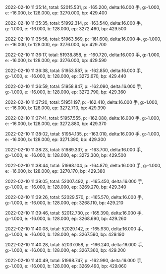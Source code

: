 2022-02-10 11:35:14, total: 52015.531, p: -165.200, delta:16.000 手, g:-1.000, e: -16.000, b: 128.000, ep: 3270.000, bp: 429.400

2022-02-10 11:35:35, total: 51992.314, p: -163.540, delta:16.000 手, g:-1.000, e: -16.000, b: 128.000, ep: 3272.460, bp: 429.500

2022-02-10 11:35:56, total: 51963.569, p: -161.600, delta:16.000 手, g:-1.000, e: -16.000, b: 128.000, ep: 3276.000, bp: 429.700

2022-02-10 11:36:17, total: 51938.858, p: -160.720, delta:16.000 手, g:-1.000, e: -16.000, b: 128.000, ep: 3276.000, bp: 429.590

2022-02-10 11:36:38, total: 51953.587, p: -162.850, delta:16.000 手, g:-1.000, e: -16.000, b: 128.000, ep: 3272.670, bp: 429.440

2022-02-10 11:36:59, total: 51958.847, p: -162.090, delta:16.000 手, g:-1.000, e: -16.000, b: 128.000, ep: 3272.790, bp: 429.360

2022-02-10 11:37:20, total: 51951.197, p: -162.410, delta:16.000 手, g:-1.000, e: -16.000, b: 128.000, ep: 3272.710, bp: 429.390

2022-02-10 11:37:41, total: 51957.555, p: -162.080, delta:16.000 手, g:-1.000, e: -16.000, b: 128.000, ep: 3272.880, bp: 429.370

2022-02-10 11:38:02, total: 51954.135, p: -163.010, delta:16.000 手, g:-1.000, e: -16.000, b: 128.000, ep: 3271.390, bp: 429.300

2022-02-10 11:38:23, total: 51989.337, p: -163.700, delta:16.000 手, g:-1.000, e: -16.000, b: 128.000, ep: 3272.300, bp: 429.500

2022-02-10 11:38:44, total: 51998.104, p: -164.870, delta:16.000 手, g:-1.000, e: -16.000, b: 128.000, ep: 3270.170, bp: 429.380

2022-02-10 11:39:05, total: 52007.492, p: -165.450, delta:16.000 手, g:-1.000, e: -16.000, b: 128.000, ep: 3269.270, bp: 429.340

2022-02-10 11:39:26, total: 52029.570, p: -165.570, delta:16.000 手, g:-1.000, e: -16.000, b: 128.000, ep: 3268.110, bp: 429.210

2022-02-10 11:39:46, total: 52012.730, p: -165.390, delta:16.000 手, g:-1.000, e: -16.000, b: 128.000, ep: 3268.690, bp: 429.260

2022-02-10 11:40:08, total: 52029.142, p: -165.930, delta:16.000 手, g:-1.000, e: -16.000, b: 128.000, ep: 3267.590, bp: 429.190

2022-02-10 11:40:28, total: 52037.058, p: -166.240, delta:16.000 手, g:-1.000, e: -16.000, b: 128.000, ep: 3267.360, bp: 429.200

2022-02-10 11:40:49, total: 51998.747, p: -162.990, delta:16.000 手, g:-1.000, e: -16.000, b: 128.000, ep: 3269.490, bp: 429.060